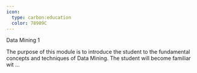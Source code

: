 ```yaml
---
icon:
  type: carbon:education
  color: 78909C
---
```

Data Mining 1

The purpose of this module is to introduce the student to the fundamental concepts and techniques of Data Mining. The student will become familiar wit ... 
